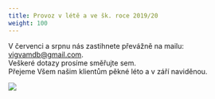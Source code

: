 ```yaml
---
title: Provoz v létě a ve šk. roce 2019/20
weight: 100
---
```

V červenci a srpnu nás zastihnete převážně na mailu: vigvamdb@gmail.com. \
Veškeré dotazy prosíme směřujte sem. \
Přejeme Všem našim klientům pěkné léto a v září naviděnou.

![](/images/uploads/2019_2020_provoz_ve_skolnim_roce_cb_vigvam-1-.jpg)
